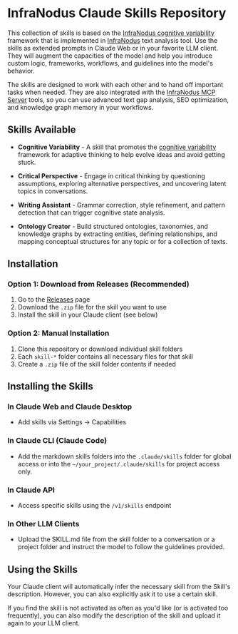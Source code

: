 # InfraNodus Claude Skills Repository

This collection of skills is based on the [InfraNodus cognitive variability](https://infranodus.com/about/cognitive-variability) framework that is implemented in [InfraNodus](https://infranodus.com) text analysis tool.
Use the skills as extended prompts in Claude Web or in your favorite LLM client. They will augment the capacities of the model and help you introduce custom logic, frameworks, workflows, and guidelines into the model's behavior.

The skills are designed to work with each other and to hand off important tasks when needed. They are also integrated with the [InfraNodus MCP Server](https://github.com/infranodus/mcp-server-infranodus) tools, so you can use advanced text gap analysis, SEO optimization, and knowledge graph memory in your workflows.

## Skills Available

- **Cognitive Variability** - A skill that promotes the [cognitive variability](https://infranodus.com/about/cognitive-variability) framework for adaptive thinking to help evolve ideas and avoid getting stuck.

- **Critical Perspective** - Engage in critical thinking by questioning assumptions, exploring alternative perspectives, and uncovering latent topics in conversations.

- **Writing Assistant** - Grammar correction, style refinement, and pattern detection that can trigger cognitive state analysis.

- **Ontology Creator** - Build structured ontologies, taxonomies, and knowledge graphs by extracting entities, defining relationships, and mapping conceptual structures for any topic or for a collection of texts.

## Installation

### Option 1: Download from Releases (Recommended)

1. Go to the [Releases](https://github.com/infranodus/skills/releases) page
2. Download the `.zip` file for the skill you want to use
3. Install the skill in your Claude client (see below)

### Option 2: Manual Installation

1. Clone this repository or download individual skill folders
2. Each `skill-*` folder contains all necessary files for that skill
3. Create a `.zip` file of the skill folder contents if needed

## Installing the Skills

### In Claude Web and Claude Desktop

- Add skills via Settings → Capabilities

### In Claude CLI (Claude Code)

- Add the markdown skills folders into the `.claude/skills` folder for global access or into the `~/your_project/.claude/skills` for project access only.

### In Claude API

- Access specific skills using the `/v1/skills` endpoint

### In Other LLM Clients

- Upload the SKILL.md file from the skill folder to a conversation or a project folder and instruct the model to follow the guidelines provided.

## Using the Skills

Your Claude client will automatically infer the necessary skill from the Skill's description. However, you can also explicitly ask it to use a certain skill.

If you find the skill is not activated as often as you'd like (or is activated too frequently), you can also modify the description of the skill and upload it again to your LLM client.
